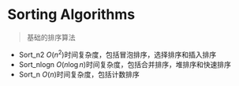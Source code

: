 # Sorting Algorithms
> 基础的排序算法

- Sort_n2 $O(n^2)$时间复杂度，包括冒泡排序，选择排序和插入排序
- Sort_nlogn $O(n\log n)$时间复杂度，包括合并排序，堆排序和快速排序
- Sort_n $O(n)$时间复杂度，包括计数排序
